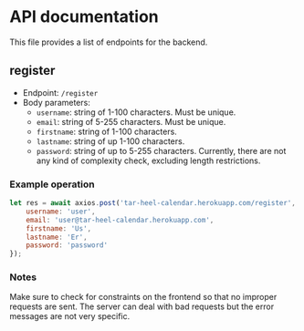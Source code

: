 # API documentation
This file provides a list of endpoints for the backend.

## register
* Endpoint: `/register`
* Body parameters:
    * `username`: string of 1-100 characters. Must be unique.
    * `email`: string of 5-255 characters. Must be unique.
    * `firstname`: string of 1-100 characters.
    * `lastname`: string of up 1-100 characters.
    * `password`: string of up to 5-255 characters. Currently, there are not any kind of complexity check, excluding length restrictions.

### Example operation
```js
let res = await axios.post('tar-heel-calendar.herokuapp.com/register', {
    username: 'user',
    email: 'user@tar-heel-calendar.herokuapp.com',
    firstname: 'Us',
    lastname: 'Er',
    password: 'password'
});
```

### Notes
Make sure to check for constraints on the frontend so that no improper requests are sent. The server can deal with bad requests but the error messages are not very specific.